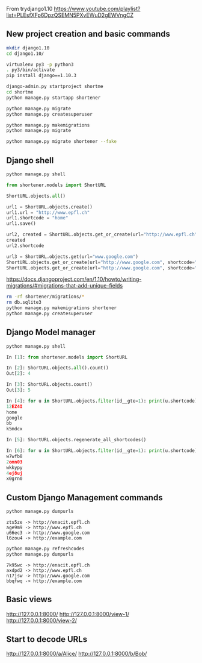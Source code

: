 From trydjango1.10 https://www.youtube.com/playlist?list=PLEsfXFp6DpzQSEMN5PXvEWuD2gEWVngCZ


## New project creation and basic commands

~~~ bash
mkdir django1.10
cd django1.10/

virtualenv py3 -p python3
. py3/bin/activate
pip install django==1.10.3

django-admin.py startproject shortme
cd shortme
python manage.py startapp shortener

python manage.py migrate
python manage.py createsuperuser

python manage.py makemigrations
python manage.py migrate

python manage.py migrate shortener --fake
~~~


## Django shell

~~~ bash
python manage.py shell
~~~

~~~ python
from shortener.models import ShortURL

ShortURL.objects.all()

url1 = ShortURL.objects.create()
url1.url = "http://www.epfl.ch"
url1.shortcode = "home"
url1.save()

url2, created = ShortURL.objects.get_or_create(url="http://www.epfl.ch")
created
url2.shortcode

url3 = ShortURL.objects.get(url="www.google.com")
ShortURL.objects.get_or_create(url="http://www.google.com", shortcode="google")
ShortURL.objects.get_or_create(url="http://www.google.com", shortcode="google")
~~~

https://docs.djangoproject.com/en/1.10/howto/writing-migrations/#migrations-that-add-unique-fields

~~~ bash
rm -rf shortener/migrations/*
rm db.sqlite3
python manage.py makemigrations shortener
python manage.py createsuperuser
~~~


## Django Model manager

~~~ bash
python manage.py shell
~~~

~~~ python
In [1]: from shortener.models import ShortURL

In [2]: ShortURL.objects.all().count()
Out[2]: 4

In [3]: ShortURL.objects.count()
Out[3]: 5

In [4]: for u in ShortURL.objects.filter(id__gte=1): print(u.shortcode)
12EZ4I
home
google
bb
k5mdcx

In [5]: ShortURL.objects.regenerate_all_shortcodes()

In [6]: for u in ShortURL.objects.filter(id__gte=1): print(u.shortcode)
w7wfb8
2omn03
wkkypy
4ej8uj
x0grn0
~~~


## Custom Django Management commands

~~~ bash
python manage.py dumpurls
~~~

~~~ out
zts5ze -> http://enacit.epfl.ch
age9m9 -> http://www.epfl.ch
u66ec3 -> http://www.google.com
l6zou4 -> http://example.com
~~~

~~~ bash
python manage.py refreshcodes
python manage.py dumpurls
~~~

~~~ out
7k95wc -> http://enacit.epfl.ch
axdpd2 -> http://www.epfl.ch
n17jsw -> http://www.google.com
bbqfwq -> http://example.com
~~~


## Basic views

http://127.0.0.1:8000/
http://127.0.0.1:8000/view-1/
http://127.0.0.1:8000/view-2/


## Start to decode URLs

http://127.0.0.1:8000/a/Alice/
http://127.0.0.1:8000/b/Bob/
